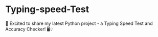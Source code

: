 # Typing-speed-Test
🚀 Excited to share my latest Python project - a Typing Speed Test and Accuracy Checker! 🖥️💡

